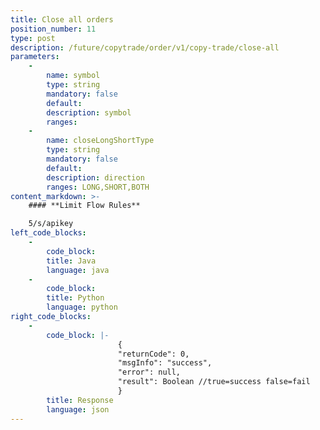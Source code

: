 ```yaml
---
title: Close all orders
position_number: 11
type: post
description: /future/copytrade/order/v1/copy-trade/close-all  	
parameters:
    -
        name: symbol
        type: string
        mandatory: false
        default:
        description: symbol
        ranges:
    -
        name: closeLongShortType
        type: string
        mandatory: false
        default:
        description: direction
        ranges: LONG,SHORT,BOTH
content_markdown: >-
    #### **Limit Flow Rules**

    5/s/apikey
left_code_blocks:
    - 
        code_block:
        title: Java
        language: java
    - 
        code_block:
        title: Python
        language: python
right_code_blocks:
    - 
        code_block: |-
                        {
                        "returnCode": 0,
                        "msgInfo": "success",
                        "error": null,
                        "result": Boolean //true=success false=fail
                        }
        title: Response
        language: json
---
```

